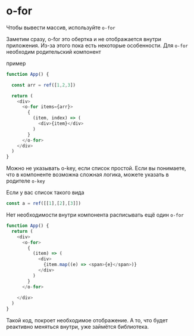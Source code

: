 # o-for

Чтобы вывести массив, используйте `o-for`

Заметим сразу, o-for это обертка и не отображается внутри приложения. Из-за этого пока есть некоторые особенности. Для `o-for` необходим родительский компонент

пример

```javascript
function App() {

  const arr = ref([1,2,3])

  return (
    <div>
      <o-for items={arr}>
        {
          (item, index) => (
            <div>{item}</div>
          ) 
        }
      </o-for>
    </div>
  )
}
```

Можно не указывать o-key, если список простой. Если вы понимаете, что в компоненте возможна сложная логика, можете указать в родителе `o-key`

Если у вас список такого вида

```javascript
const a = ref([[1],[2],[3]])
```

Нет необходимости внутри компонента расписывать ещё один `o-for`

```javascript
function App() {
  return (
    <div>
      <o-for>
        {
          (item) => (
            <div>
              {item.map((e) => <span>{e}</span>)}
            </div>
          ) 
        }
      </o-for>
    
    </div>
  )
}
```

Такой код, покроет необходимое отображение. А то, что будет реактивно меняться внутри, уже займётся библиотека.